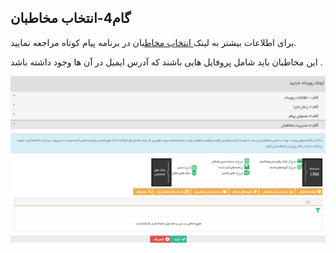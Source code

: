 ﻿## گام4-انتخاب مخاطبان

برای اطلاعات بیشتر به لینک<a href="file%3A%2F%2F%2FC%3A%5CUsers%5CH.abasi%5CDesktop%5Chelp%5Cmd%20help%5C%D8%AA%D8%A8%D9%84%DB%8C%D8%BA%D8%A7%D8%AA%5Cmoshtarak-abzar%5Cgam%20se%5Cselect-Audience.md" target="_blank"> انتخاب مخاطب</a>ان در برنامه پیام کوتاه مراجعه نمایید.

این مخاطبان باید شامل پروفایل هایی باشند که آدرس ایمیل در آن ها وجود داشته باشد .

![](advertising-sendingeventmail-fourthtstep.png)

